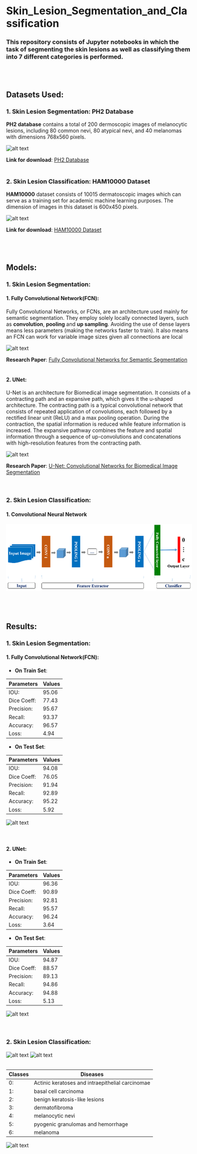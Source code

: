 # Skin_Lesion_Segmentation_and_Classification

### This repository consists of Jupyter notebooks in which the task of segmenting the skin lesions as well as classifying them into 7 different categories is performed. 
<br/>
<br/>

## Datasets Used:    

### 1. Skin Lesion Segmentation: PH2 Database
**PH2 database** contains a total of 200 dermoscopic images of melanocytic lesions, including 80 common nevi, 80 atypical nevi, and 40 melanomas with dimensions 768x560 pixels.

![alt text](https://github.com/yash016/Skin_Lesion_Segmentation_and_Classification/blob/main/Images/PH2_image_sample.png)

**Link for download**: [PH2 Database](https://www.fc.up.pt/addi/ph2%20database.html) 
<br/>
<br/>

### 2. Skin Lesion Classification: HAM10000 Dataset

**HAM10000** dataset consists of 10015 dermatoscopic images which can serve as a training set for academic machine learning purposes. The dimension of images in this dataset is 600x450 pixels.

![alt text](https://github.com/yash016/Skin_Lesion_Segmentation_and_Classification/blob/main/Images/Skin_Lesion_Classification.png)

**Link for download**: [HAM10000 Dataset](https://www.kaggle.com/kmader/skin-cancer-mnist-ham10000)
<br/>
<br/>
<br/>
<br/>

## Models:

### 1. Skin Lesion Segmentation:

#### 1. Fully Convolutional Network(FCN):
Fully Convolutional Networks, or FCNs, are an architecture used mainly for semantic segmentation. They employ solely locally connected layers, such as **convolution**, **pooling** and **up sampling**. Avoiding the use of dense layers means less parameters (making the networks faster to train). It also means an FCN can work for variable image sizes given all connections are local

![alt text](https://github.com/yash016/Skin_Lesion_Segmentation_and_Classification/blob/main/Images/FCN.png)

**Research Paper**: [Fully Convolutional Networks for Semantic Segmentation](https://arxiv.org/pdf/1411.4038.pdf)
<br/>
<br/>

#### 2. UNet:
U-Net is an architecture for Biomedical image segmentation. It consists of a contracting path and an expansive path, which gives it the u-shaped architecture. The contracting path is a typical convolutional network that consists of repeated application of convolutions, each followed by a rectified linear unit (ReLU) and a max pooling operation. During the contraction, the spatial information is reduced while feature information is increased. The expansive pathway combines the feature and spatial information through a sequence of up-convolutions and concatenations with high-resolution features from the contracting path.

![alt text](https://github.com/yash016/Skin_Lesion_Segmentation_and_Classification/blob/main/Images/UNet.png)

**Research Paper**: [U-Net: Convolutional Networks for Biomedical Image Segmentation](https://arxiv.org/pdf/1505.04597v1.pdf)
<br/>
<br/>
<br/>

### 2. Skin Lesion Classification:

#### 1. Convolutional Neural Network
![alt text](https://github.com/yash016/Skin_Lesion_Segmentation_and_Classification/blob/main/Images/CNN-Image-Classifier-Model-shows-an-overview-of-convolutional-neural-network.png)
<br/>
<br/>
<br/>
<br/>

## Results:

### 1. Skin Lesion Segmentation:

#### 1. Fully Convolutional Network(FCN):

* **On Train Set**:

| Parameters | Values |
|----------- |------- |
| IOU:       | 95.06  |
| Dice Coeff:| 77.43  |
| Precision: | 95.67  |
| Recall:    | 93.37  |
| Accuracy:  | 96.57  |
| Loss:      | 4.94  |


* **On Test Set**:

| Parameters | Values |
|----------- |------- |
| IOU:       | 94.08  |
| Dice Coeff:| 76.05  |
| Precision: | 91.94  |
| Recall:    | 92.89  |
| Accuracy:  | 95.22  |
| Loss:      | 5.92  |

![alt text](https://github.com/yash016/Skin_Lesion_Segmentation_and_Classification/blob/main/Images/Skin_Lesion_Segmentation_Result_FCN.png)
<br/>
<br/>
<br/>

#### 2. UNet:

* **On Train Set**:

| Parameters | Values |
|----------- |------- |
| IOU:       | 96.36  |
| Dice Coeff:| 90.89  |
| Precision: | 92.81  |
| Recall:    | 95.57  |
| Accuracy:  | 96.24  |
| Loss:      | 3.64  |


* **On Test Set**:

| Parameters | Values |
|----------- |------- |
| IOU:       | 94.87  |
| Dice Coeff:| 88.57  |
| Precision: | 89.13  |
| Recall:    | 94.86  |
| Accuracy:  | 94.88  |
| Loss:      | 5.13  |

![alt text](https://github.com/yash016/Skin_Lesion_Segmentation_and_Classification/blob/main/Images/Skin_Lesion_Segmentation_Result_UNet.png)
<br/>
<br/>
<br/>

### 2. Skin Lesion Classification:

![alt text](https://github.com/yash016/Skin_Lesion_Segmentation_and_Classification/blob/main/Images/Skin_Lesion_Classification_accuracy.png)   ![alt text](https://github.com/yash016/Skin_Lesion_Segmentation_and_Classification/blob/main/Images/Skin_Lesion_Classification_Loss.png)
<br/>
<br/>

| Classes | Diseases |
|----------- |------- |
|0:     |   Actinic keratoses and intraepithelial carcinomae|
|1:     |   basal cell carcinoma|
|2:     |   benign keratosis-like lesions|
|3:     |   dermatofibroma|
|4:     |   melanocytic nevi|
|5:     |   pyogenic granulomas and hemorrhage|
|6:     |   melanoma|


![alt text](https://github.com/yash016/Skin_Lesion_Segmentation_and_Classification/blob/main/Images/Skin_Classifications.png)
